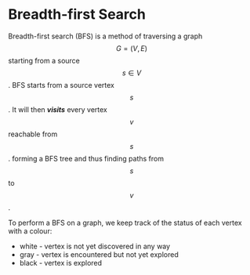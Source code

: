 # Breadth-first Search

Breadth-first search \(BFS\) is a method of traversing a graph $$G=(V,E)$$ starting from a source $$ s \in V $$.   BFS starts from a source vertex $$s$$.  It will then _**visits**_ every vertex $$v$$ reachable from $$s$$.   forming a BFS tree and thus finding paths from $$s$$ to $$v$$.

To perform a BFS on a graph, we keep track of the status of each vertex with a colour:

* white - vertex is not yet discovered in any way
* gray - vertex is encountered but not yet explored
* black - vertex is explored



